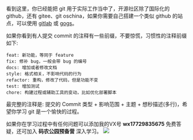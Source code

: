 看到这里，你已经能把 git 用于实际工作当中了，开源社区除了国际化的 github，还有 gitee、git oschina，如果你需要自己搭建一个类似 github 的站点，可以使用 [gitlab](https://about.gitlab.com/) 或 [gogs](https://gogs.io/)。

如果你看到有人提交 commit 的注释有一些前缀，不要惊慌，习惯性的注释前缀如下:

```
feat: 新功能，等同于 feature
fix: 修补 bug，一般会带 bug 的编号
docs: 增加或者修改文档
style: 格式相关，不影响代码的行为
refactor: 重构，修改了代码，但是功能不变
test: 增加测试
chore: 构建过程或辅助工具的变动，比如优化部署脚本
```

最完整的注释是: 提交的 Commit 类型 + 影响范围 + 主题 + 想秒描述(多行)，希望你学习 git 是一个愉快的过程。

如果你在学习过程中有任何问题可以添加我的VX号 **wx17729835675** 免费答疑，还可加入 **码农公园预备营** 深入学习。
![](http://develop-developer.oss-cn-hangzhou.aliyuncs.com/images/oupmvGcz7eJ43LmJX-mMqaGbMdrKH498oR6Sh5IzXL.jpeg?x-oss-process=style/txt-water)
